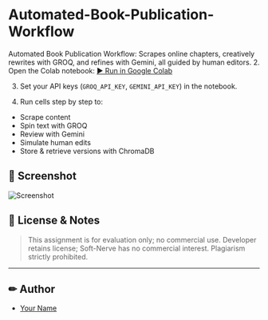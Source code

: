 # Automated-Book-Publication-Workflow
 Automated Book Publication Workflow: Scrapes online chapters, creatively rewrites with GROQ, and refines with Gemini, all guided by human editors.
2. Open the Colab notebook:
[▶ Run in Google Colab](https://colab.research.google.com/github/yourusername/automated-book-publication-workflow/blob/main/Automated_Book_Workflow.ipynb)

3. Set your API keys (`GROQ_API_KEY`, `GEMINI_API_KEY`) in the notebook.

4. Run cells step by step to:
- Scrape content
- Spin text with GROQ
- Review with Gemini
- Simulate human edits
- Store & retrieve versions with ChromaDB

## 📸 Screenshot
![Screenshot](chapter1.png)

## 📝 License & Notes
> This assignment is for evaluation only; no commercial use.
> Developer retains license; Soft-Nerve has no commercial interest.
> Plagiarism strictly prohibited.

---

## ✏ Author
- [Your Name](https://github.com/yourusername)

